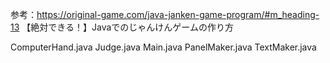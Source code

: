 参考：https://original-game.com/java-janken-game-program/#m_heading-13
【絶対できる！】Javaでのじゃんけんゲームの作り方

ComputerHand.java
Judge.java
Main.java
PanelMaker.java
TextMaker.java
